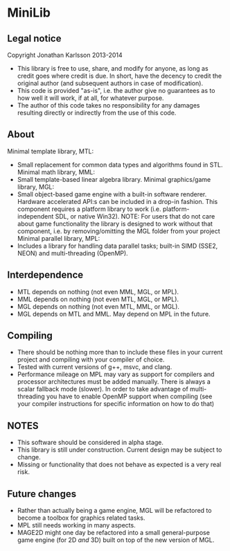 MiniLib
=======

Legal notice
------------
Copyright Jonathan Karlsson 2013-2014

* This library is free to use, share, and modify for anyone, as long
  as credit goes where credit is due. In short, have the decency to
  credit the original author (and subsequent authors in case of modification).
* This code is provided "as-is", i.e. the author give no guarantees as to how
  well it will work, if at all, for whatever purpose.
* The author of this code takes no responsibility for any damages
  resulting directly or indirectly from the use of this code.

About
-----
Minimal template library, MTL:
* Small replacement for common data types and algorithms found in
  STL.
Minimal math library, MML:
* Small template-based linear algebra library.
Minimal graphics/game library, MGL:
* Small object-based game engine with a built-in software renderer.
  Hardware accelerated API:s can be included in a drop-in fashion.
  This component requires a platform library to work (i.e. platform-
  independent SDL, or native Win32).
        NOTE: For users that do not care about game functionality the
        library is designed to work without that component, i.e.
        by removing/omitting the MGL folder from your project
Minimal parallel library, MPL:
* Includes a library for handling data parallel tasks; built-in
  SIMD (SSE2, NEON) and multi-threading (OpenMP).


Interdependence
---------------
* MTL depends on nothing (not even MML, MGL, or MPL).
* MML depends on nothing (not even MTL, MGL, or MPL).
* MGL depends on nothing (not even MTL, MML, or MGL).
* MGL depends on MTL and MML. May depend on MPL in the future.

Compiling
---------
* There should be nothing more than to include these files in
  your current project and compiling with your compiler of choice.
* Tested with current versions of g++, msvc, and clang.
* Performance mileage on MPL may vary as support for compilers and
  processor architectures must be added manually. There is always a
  scalar fallback mode (slower). In order to take advantage of multi-
  threading you have to enable OpenMP support when compiling (see
  your compiler instructions for specific information on how to do that)

NOTES
-----
* This software should be considered in alpha stage.
* This library is still under construction. Current design
  may be subject to change.
* Missing or functionality that does not behave as expected
  is a very real risk.

Future changes
--------------
* Rather than actually being a game engine, MGL will be refactored
  to become a toolbox for graphics related tasks.
* MPL still needs working in many aspects.
* MAGE2D might one day be refactored into a small general-purpose
  game engine (for 2D *and* 3D) built on top of the new version of
  MGL.

